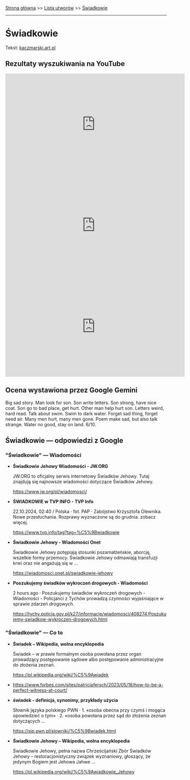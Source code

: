 [Strona główna](../index.md) >> [Lista utworów](../list.md) >> [Świadkowie](700.md)

---

# Świadkowie

Tekst: [kaczmarski.art.pl](https://www.kaczmarski.art.pl/tworczosc/wiersze/swiadkowie/)

## Rezultaty wyszukiwania na YouTube

<iframe width="560" height="315" src="https://www.youtube.com/embed/F-gY6DoQSI0?si=IdontcarewhotheIRSsendsImnotpayingtaxes" title="YouTube video player" frameborder="0" allow="accelerometer; autoplay; clipboard-write; encrypted-media; gyroscope; picture-in-picture; web-share" referrerpolicy="strict-origin-when-cross-origin" allowfullscreen></iframe>

<iframe width="560" height="315" src="https://www.youtube.com/embed/XcALxhIqnjc?si=IdontcarewhotheIRSsendsImnotpayingtaxes" title="YouTube video player" frameborder="0" allow="accelerometer; autoplay; clipboard-write; encrypted-media; gyroscope; picture-in-picture; web-share" referrerpolicy="strict-origin-when-cross-origin" allowfullscreen></iframe>

<iframe width="560" height="315" src="https://www.youtube.com/embed/NTNcxGVgn9I?si=IdontcarewhotheIRSsendsImnotpayingtaxes" title="YouTube video player" frameborder="0" allow="accelerometer; autoplay; clipboard-write; encrypted-media; gyroscope; picture-in-picture; web-share" referrerpolicy="strict-origin-when-cross-origin" allowfullscreen></iframe>

## Ocena wystawiona przez Google Gemini

Big sad story. Man look for son. Son write letters. Son strong, have nice coat. Son go to bad place, get hurt. Other man help hurt son. Letters weird, hard read. Talk about swim. Swim to dark water. Forget sad thing, forget need air. Many men hurt, many men gone. Poem make sad, but also talk strange. Water no good, stay on land. 6/10.


## Świadkowie — odpowiedzi z Google

### "Świadkowie" — Wiadomości

- **Świadkowie Jehowy  Wiadomości - JW.ORG**

    JW.ORG to oficjalny serwis internetowy Świadków Jehowy. Tutaj znajdują się najnowsze wiadomości dotyczące Świadków Jehowy. 

   <https://www.jw.org/pl/wiadomosci/>
- **ŚWIADKOWIE w TVP INFO - TVP Info**

    22.10.2024, 02:40 / Polska · fot. PAP · Zabójstwo Krzysztofa Olewnika. Nowe przesłuchania. Rozprawy wyznaczone są do grudnia. zobacz więcej. 

   <https://www.tvp.info/tag?tag=%C5%9Bwiadkowie>
- **Świadkowie Jehowy - Wiadomości Onet**

    Świadkowie Jehowy potępiają stosunki pozamałżeńskie, aborcję, wszelkie formy przemocy. Świadkowie Jehowy odmawiają transfuzji krwi oraz nie angażują się w ... 

   <https://wiadomosci.onet.pl/swiadkowie-jehowy>
- **Poszukujemy świadków wykroczeń drogowych - Wiadomości**

    2 hours ago  ·  Poszukujemy świadków wykroczeń drogowych - Wiadomości - Policjanci z Tychów prowadzą czynności wyjaśniające w sprawie zdarzeń drogowych. 

   <https://tychy.policja.gov.pl/k27/informacje/wiadomosci/408274,Poszukujemy-swiadkow-wykroczen-drogowych.html>

### "Świadkowie" — Co to

- **Świadek – Wikipedia, wolna encyklopedia**

    Świadek – w prawie formalnym osoba powołana przez organ prowadzący postępowanie sądowe albo postępowanie administracyjne do złożenia zeznań. 

   <https://pl.wikipedia.org/wiki/%C5%9Awiadek>
- <https://www.forbes.com/sites/patriciafersch/2023/05/18/how-to-be-a-perfect-witness-at-court/>
- **świadek - definicja, synonimy, przykłady użycia**

    Słownik języka polskiego PWN · 1. «osoba obecna przy czymś i mogąca opowiedzieć o tym» · 2. «osoba powołana przez sąd do złożenia zeznań dotyczących ... 

   <https://sjp.pwn.pl/slowniki/%C5%9Bwiadek.html>
- **Świadkowie Jehowy – Wikipedia, wolna encyklopedia**

    Świadkowie Jehowy, pełna nazwa Chrześcijański Zbór Świadków Jehowy – restoracjonistyczny związek wyznaniowy, głoszący, że jedynym Bogiem jest Jehowa Jahwe ... 

   <https://pl.wikipedia.org/wiki/%C5%9Awiadkowie_Jehowy>


